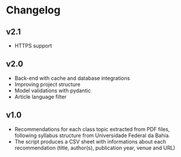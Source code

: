 # Changelog

## v2.1
- HTTPS support

## v2.0
- Back-end with cache and database integrations
- Improving project structure
- Model validations with pydantic
- Article language filter

## v1.0
- Recommendations for each class topic extracted from PDF files, following syllabus structure from Universidade Federal da Bahia.
- The script produces a CSV sheet with informations about each recommendation (title, author(s), publication year, venue and URL)
